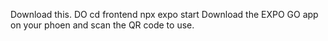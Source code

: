 Download this.
DO
cd frontend
npx expo start
Download the EXPO GO app on your phoen and scan the QR code to use.
